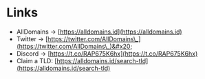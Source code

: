 # Links

* AllDomains -> [https://alldomains.id](https://alldomains.id)
* Twitter -> [https://twitter.com/AllDomains\_](https://twitter.com/AllDomains\_)&#x20;
* Discord -> [https://t.co/RAP675K6hx](https://t.co/RAP675K6hx)
* Claim a TLD: [https://alldomains.id/search-tld](https://alldomains.id/search-tld)

